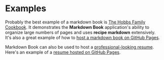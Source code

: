 # Examples

Probably the best example of a markdown book is
[The Hobbs Family Cookbook](https://craigahobbs.github.io/markdown-book/#categories.0=Introduction&url=https://craigahobbs.github.io/hobbs-family-cookbook/HobbsFamilyCookbook.json).
It demonstrates the **Markdown Book** application's ability to organize large numbers of pages and
uses **recipe markdown** extensively. It's also a great example of how to [host a markdown book on
GitHub Pages](https://github.com/craigahobbs/hobbs-family-cookbook).

Markdown Book can also be used to host a
[professional-looking resume](https://craigahobbs.github.io/markdown-book/#id=resume&url=https://craigahobbs.github.io/resume/resume.json).
Here's an example of a [resume hosted on GitHub Pages](https://github.com/craigahobbs/resume).
